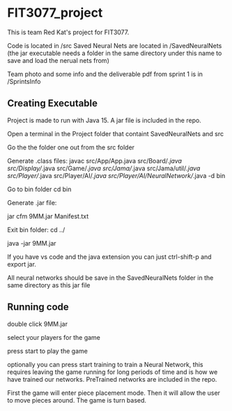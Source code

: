 # FIT3077_project
This is team Red Kat's project for FIT3077.

Code is located in /src 
Saved Neural Nets are located in /SavedNeuralNets (the jar executable needs a folder in the same directory under this name to save and load the nerual nets from)

Team photo and some info and the deliverable pdf from sprint 1 is in /SprintsInfo

## Creating Executable
Project is made to run with Java 15. A jar file is included in the repo.

Open a terminal in the Project folder that containt SavedNeuralNets and src

Go the the folder one out from the src folder


Generate .class files:
javac src/App/App.java src/Board/*.java src/Display/*.java src/Game/*.java src/Jama/*.java src/Jama/util/*.java src/Player/*.java src/Player/AI/*.java src/Player/AI/NeuralNetwork/*.java -d bin


Go to bin folder cd bin

Generate .jar file:

jar cfm 9MM.jar Manifest.txt

Exit bin folder:
cd ../

java -jar 9MM.jar


If you have vs code and the java extension you can just ctrl-shift-p and export jar.


All neural networks should be save in the SavedNeuralNets folder in the same directory as this jar file

## Running code
double click 9MM.jar

select your players for the game

press start to play the game

optionally you can press start training to train a Neural Network, this requires leaving the game running for long periods of time and is how we have trained our networks. PreTrained networks are included in the repo.

First the game will enter piece placement mode. Then it will allow the user to move pieces around. The game is turn based.
